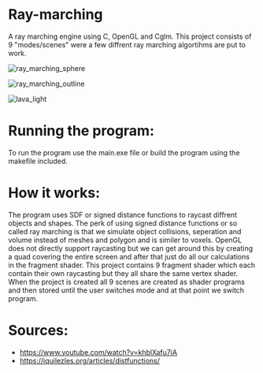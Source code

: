 # Ray-marching
 A ray marching engine using C, OpenGL and Cglm. This project consists of 9 "modes/scenes" were a few diffrent ray marching algortihms are put to work.

 ![ray_marching_sphere](https://github.com/user-attachments/assets/f8cab48f-d62f-43c7-bfea-27248e35e6ff)

![ray_marching_outline](https://github.com/user-attachments/assets/8e24443d-10d8-453e-a05f-f51f868d7d0f)

![lava_light](https://github.com/user-attachments/assets/8b958923-0490-4ce8-b4b8-c1c77330ec8f)

# Running the program:
 To run the program use the main.exe file or build the program using the makefile included.
# How it works:
 The program uses SDF or signed distance functions to raycast diffrent objects and shapes. The perk of using signed distance functions or so called ray marching is that we simulate object collisions, seperation and volume instead of meshes and polygon and is similer to voxels. OpenGL does not directly support raycasting but we can get around this by creating a quad covering the entire screen and after that just do all our calculations in the fragment shader. This project contains 9 fragment shader which each contain their own raycasting but they all share the same vertex shader. When the project is created all 9 scenes are created as shader programs and then stored until the user switches mode and at that point we switch program.

# Sources:
* https://www.youtube.com/watch?v=khblXafu7iA
* https://iquilezles.org/articles/distfunctions/
